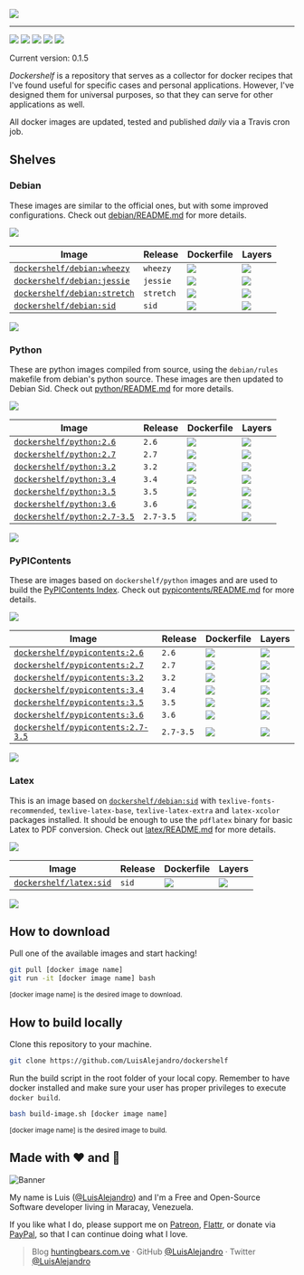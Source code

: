 ![](https://gitcdn.xyz/repo/LuisAlejandro/dockershelf/master/banner.svg)

---

[![](https://img.shields.io/github/release/LuisAlejandro/dockershelf.svg)](https://github.com/LuisAlejandro/dockershelf/releases) [![](https://img.shields.io/travis/LuisAlejandro/dockershelf.svg)](https://travis-ci.org/LuisAlejandro/dockershelf) [![](https://img.shields.io/github/issues-raw/LuisAlejandro/dockershelf/in%20progress.svg?label=in%20progress)](https://github.com/LuisAlejandro/dockershelf/issues?q=is%3Aissue+is%3Aopen+label%3A%22in+progress%22) [![](https://badges.gitter.im/LuisAlejandro/dockershelf.svg)](https://gitter.im/LuisAlejandro/dockershelf) [![](https://cla-assistant.io/readme/badge/LuisAlejandro/dockershelf)](https://cla-assistant.io/LuisAlejandro/dockershelf)

Current version: 0.1.5

*Dockershelf* is a repository that serves as a collector for docker recipes that I've found useful for specific cases and personal applications. However, I've designed them for universal purposes, so that they can serve for other applications as well.

All docker images are updated, tested and published *daily* via a Travis cron job.

## Shelves

### Debian

These images are similar to the official ones, but with some improved configurations. Check out [debian/README.md](https://github.com/LuisAlejandro/dockershelf/blob/master/debian/README.md) for more details.

[iwheezyl]: https://hub.docker.com/r/dockershelf/debian
[dwheezy]: https://img.shields.io/badge/-debian%2Fwheezy%2FDockerfile-blue.svg
[dwheezyl]: https://github.com/LuisAlejandro/dockershelf/blob/master/debian/wheezy/Dockerfile
[lwheezy]: https://images.microbadger.com/badges/image/dockershelf/debian:wheezy.svg
[lwheezyl]: https://microbadger.com/images/dockershelf/debian:wheezy

[ijessiel]: https://hub.docker.com/r/dockershelf/debian
[djessie]: https://img.shields.io/badge/-debian%2Fjessie%2FDockerfile-blue.svg
[djessiel]: https://github.com/LuisAlejandro/dockershelf/blob/master/debian/jessie/Dockerfile
[ljessie]: https://images.microbadger.com/badges/image/dockershelf/debian:jessie.svg
[ljessiel]: https://microbadger.com/images/dockershelf/debian:jessie

[istretchl]: https://hub.docker.com/r/dockershelf/debian
[dstretch]: https://img.shields.io/badge/-debian%2Fstretch%2FDockerfile-blue.svg
[dstretchl]: https://github.com/LuisAlejandro/dockershelf/blob/master/debian/stretch/Dockerfile
[lstretch]: https://images.microbadger.com/badges/image/dockershelf/debian:stretch.svg
[lstretchl]: https://microbadger.com/images/dockershelf/debian:stretch

[isidl]: https://hub.docker.com/r/dockershelf/debian
[dsid]: https://img.shields.io/badge/-debian%2Fsid%2FDockerfile-blue.svg
[dsidl]: https://github.com/LuisAlejandro/dockershelf/blob/master/debian/sid/Dockerfile
[lsid]: https://images.microbadger.com/badges/image/dockershelf/debian:sid.svg
[lsidl]: https://microbadger.com/images/dockershelf/debian:sid

![](https://gitcdn.xyz/repo/LuisAlejandro/dockershelf/master/table.svg)

|Image                                    |Release  |Dockerfile                |Layers                    |
|-----------------------------------------|---------|--------------------------|--------------------------|
|[`dockershelf/debian:wheezy`][iwheezyl]  |`wheezy` |[![][dwheezy]][dwheezyl]  |[![][lwheezy]][lwheezyl]  |
|[`dockershelf/debian:jessie`][ijessiel]  |`jessie` |[![][djessie]][djessiel]  |[![][ljessie]][ljessiel]  |
|[`dockershelf/debian:stretch`][istretchl]|`stretch`|[![][dstretch]][dstretchl]|[![][lstretch]][lstretchl]|
|[`dockershelf/debian:sid`][isidl]        |`sid`    |[![][dsid]][dsidl]        |[![][lsid]][lsidl]        |

![](https://gitcdn.xyz/repo/LuisAlejandro/dockershelf/master/table.svg)

### Python

These are python images compiled from source, using the `debian/rules` makefile from debian's python source. These images are then updated to Debian Sid. Check out [python/README.md](https://github.com/LuisAlejandro/dockershelf/blob/master/python/README.md) for more details.

[i2.6l]: https://hub.docker.com/r/dockershelf/python
[d2.6]: https://img.shields.io/badge/-python%2F2.6%2FDockerfile-blue.svg
[d2.6l]: https://github.com/LuisAlejandro/dockershelf/blob/master/python/2.6/Dockerfile
[l2.6]: https://images.microbadger.com/badges/image/dockershelf/python:2.6.svg
[l2.6l]: https://microbadger.com/images/dockershelf/python:2.6

[i2.7l]: https://hub.docker.com/r/dockershelf/python
[d2.7]: https://img.shields.io/badge/-python%2F2.7%2FDockerfile-blue.svg
[d2.7l]: https://github.com/LuisAlejandro/dockershelf/blob/master/python/2.7/Dockerfile
[l2.7]: https://images.microbadger.com/badges/image/dockershelf/python:2.7.svg
[l2.7l]: https://microbadger.com/images/dockershelf/python:2.7

[i3.2l]: https://hub.docker.com/r/dockershelf/python
[d3.2]: https://img.shields.io/badge/-python%2F3.2%2FDockerfile-blue.svg
[d3.2l]: https://github.com/LuisAlejandro/dockershelf/blob/master/python/3.2/Dockerfile
[l3.2]: https://images.microbadger.com/badges/image/dockershelf/python:3.2.svg
[l3.2l]: https://microbadger.com/images/dockershelf/python:3.2

[i3.4l]: https://hub.docker.com/r/dockershelf/python
[d3.4]: https://img.shields.io/badge/-python%2F3.4%2FDockerfile-blue.svg
[d3.4l]: https://github.com/LuisAlejandro/dockershelf/blob/master/python/3.4/Dockerfile
[l3.4]: https://images.microbadger.com/badges/image/dockershelf/python:3.4.svg
[l3.4l]: https://microbadger.com/images/dockershelf/python:3.4

[i3.5l]: https://hub.docker.com/r/dockershelf/python
[d3.5]: https://img.shields.io/badge/-python%2F3.5%2FDockerfile-blue.svg
[d3.5l]: https://github.com/LuisAlejandro/dockershelf/blob/master/python/3.5/Dockerfile
[l3.5]: https://images.microbadger.com/badges/image/dockershelf/python:3.5.svg
[l3.5l]: https://microbadger.com/images/dockershelf/python:3.5

[i3.6l]: https://hub.docker.com/r/dockershelf/python
[d3.6]: https://img.shields.io/badge/-python%2F3.6%2FDockerfile-blue.svg
[d3.6l]: https://github.com/LuisAlejandro/dockershelf/blob/master/python/3.6/Dockerfile
[l3.6]: https://images.microbadger.com/badges/image/dockershelf/python:3.6.svg
[l3.6l]: https://microbadger.com/images/dockershelf/python:3.6

[i2.7-3.5l]: https://hub.docker.com/r/dockershelf/python
[d2.7-3.5]: https://img.shields.io/badge/-python%2F2.7--3.6%2FDockerfile-blue.svg
[d2.7-3.5l]: https://github.com/LuisAlejandro/dockershelf/blob/master/python/2.7-3.5/Dockerfile
[l2.7-3.5]: https://images.microbadger.com/badges/image/dockershelf/python:2.7-3.5.svg
[l2.7-3.5l]: https://microbadger.com/images/dockershelf/python:2.7-3.5

![](https://gitcdn.xyz/repo/LuisAlejandro/dockershelf/master/table.svg)

|Image                                    |Release  |Dockerfile                |Layers                    |
|-----------------------------------------|---------|--------------------------|--------------------------|
|[`dockershelf/python:2.6`][i2.6l]        |`2.6`    |[![][d2.6]][d2.6l]        |[![][l2.6]][l2.6l]        |
|[`dockershelf/python:2.7`][i2.7l]        |`2.7`    |[![][d2.7]][d2.7l]        |[![][l2.7]][l2.7l]        |
|[`dockershelf/python:3.2`][i3.2l]        |`3.2`    |[![][d3.2]][d3.2l]        |[![][l3.2]][l3.2l]        |
|[`dockershelf/python:3.4`][i3.4l]        |`3.4`    |[![][d3.4]][d3.4l]        |[![][l3.4]][l3.4l]        |
|[`dockershelf/python:3.5`][i3.5l]        |`3.5`    |[![][d3.5]][d3.5l]        |[![][l3.5]][l3.5l]        |
|[`dockershelf/python:3.6`][i3.6l]        |`3.6`    |[![][d3.6]][d3.6l]        |[![][l3.6]][l3.6l]        |
|[`dockershelf/python:2.7-3.5`][i2.7-3.5l]|`2.7-3.5`|[![][d2.7-3.5]][d2.7-3.5l]|[![][l2.7-3.5]][l2.7-3.5l]|

![](https://gitcdn.xyz/repo/LuisAlejandro/dockershelf/master/table.svg)

### PyPIContents

These are images based on `dockershelf/python` images and are used to build the [PyPIContents Index](https://github.com/LuisAlejandro/pypicontents). Check out [pypicontents/README.md](https://github.com/LuisAlejandro/dockershelf/blob/master/pypicontents/README.md) for more details.

[ipypi2.6l]: https://hub.docker.com/r/dockershelf/pypicontents
[dpypi2.6]: https://img.shields.io/badge/-pypicontents%2F2.6%2FDockerfile-blue.svg
[dpypi2.6l]: https://github.com/LuisAlejandro/dockershelf/blob/master/pypicontents/2.6/Dockerfile
[lpypi2.6]: https://images.microbadger.com/badges/image/dockershelf/pypicontents:2.6.svg
[lpypi2.6l]: https://microbadger.com/images/dockershelf/pypicontents:2.6

[ipypi2.7l]: https://hub.docker.com/r/dockershelf/pypicontents
[dpypi2.7]: https://img.shields.io/badge/-pypicontents%2F2.7%2FDockerfile-blue.svg
[dpypi2.7l]: https://github.com/LuisAlejandro/dockershelf/blob/master/pypicontents/2.7/Dockerfile
[lpypi2.7]: https://images.microbadger.com/badges/image/dockershelf/pypicontents:2.7.svg
[lpypi2.7l]: https://microbadger.com/images/dockershelf/pypicontents:2.7

[ipypi3.2l]: https://hub.docker.com/r/dockershelf/pypicontents
[dpypi3.2]: https://img.shields.io/badge/-pypicontents%2F3.2%2FDockerfile-blue.svg
[dpypi3.2l]: https://github.com/LuisAlejandro/dockershelf/blob/master/pypicontents/3.2/Dockerfile
[lpypi3.2]: https://images.microbadger.com/badges/image/dockershelf/pypicontents:3.2.svg
[lpypi3.2l]: https://microbadger.com/images/dockershelf/pypicontents:3.2

[ipypi3.4l]: https://hub.docker.com/r/dockershelf/pypicontents
[dpypi3.4]: https://img.shields.io/badge/-pypicontents%2F3.4%2FDockerfile-blue.svg
[dpypi3.4l]: https://github.com/LuisAlejandro/dockershelf/blob/master/pypicontents/3.4/Dockerfile
[lpypi3.4]: https://images.microbadger.com/badges/image/dockershelf/pypicontents:3.4.svg
[lpypi3.4l]: https://microbadger.com/images/dockershelf/pypicontents:3.4

[ipypi3.5l]: https://hub.docker.com/r/dockershelf/pypicontents
[dpypi3.5]: https://img.shields.io/badge/-pypicontents%2F3.5%2FDockerfile-blue.svg
[dpypi3.5l]: https://github.com/LuisAlejandro/dockershelf/blob/master/pypicontents/3.5/Dockerfile
[lpypi3.5]: https://images.microbadger.com/badges/image/dockershelf/pypicontents:3.5.svg
[lpypi3.5l]: https://microbadger.com/images/dockershelf/pypicontents:3.5

[ipypi3.6l]: https://hub.docker.com/r/dockershelf/pypicontents
[dpypi3.6]: https://img.shields.io/badge/-pypicontents%2F3.6%2FDockerfile-blue.svg
[dpypi3.6l]: https://github.com/LuisAlejandro/dockershelf/blob/master/pypicontents/3.6/Dockerfile
[lpypi3.6]: https://images.microbadger.com/badges/image/dockershelf/pypicontents:3.6.svg
[lpypi3.6l]: https://microbadger.com/images/dockershelf/pypicontents:3.6

[ipypi2.7-3.5l]: https://hub.docker.com/r/dockershelf/pypicontents
[dpypi2.7-3.5]: https://img.shields.io/badge/-pypicontents%2F2.7--3.6%2FDockerfile-blue.svg
[dpypi2.7-3.5l]: https://github.com/LuisAlejandro/dockershelf/blob/master/pypicontents/2.7-3.5/Dockerfile
[lpypi2.7-3.5]: https://images.microbadger.com/badges/image/dockershelf/pypicontents:2.7-3.5.svg
[lpypi2.7-3.5l]: https://microbadger.com/images/dockershelf/pypicontents:2.7-3.5

![](https://gitcdn.xyz/repo/LuisAlejandro/dockershelf/master/table.svg)

|Image                                              |Release  |Dockerfile                        |Layers                            |
|---------------------------------------------------|---------|----------------------------------|----------------------------------|
|[`dockershelf/pypicontents:2.6`][ipypi2.6l]        |`2.6`    |[![][dpypi2.6]][dpypi2.6l]        |[![][lpypi2.6]][lpypi2.6l]        |
|[`dockershelf/pypicontents:2.7`][ipypi2.7l]        |`2.7`    |[![][dpypi2.7]][dpypi2.7l]        |[![][lpypi2.7]][lpypi2.7l]        |
|[`dockershelf/pypicontents:3.2`][ipypi3.2l]        |`3.2`    |[![][dpypi3.2]][dpypi3.2l]        |[![][lpypi3.2]][lpypi3.2l]        |
|[`dockershelf/pypicontents:3.4`][ipypi3.4l]        |`3.4`    |[![][dpypi3.4]][dpypi3.4l]        |[![][lpypi3.4]][lpypi3.4l]        |
|[`dockershelf/pypicontents:3.5`][ipypi3.5l]        |`3.5`    |[![][dpypi3.5]][dpypi3.5l]        |[![][lpypi3.5]][lpypi3.5l]        |
|[`dockershelf/pypicontents:3.6`][ipypi3.6l]        |`3.6`    |[![][dpypi3.6]][dpypi3.6l]        |[![][lpypi3.6]][lpypi3.6l]        |
|[`dockershelf/pypicontents:2.7-3.5`][ipypi2.7-3.5l]|`2.7-3.5`|[![][dpypi2.7-3.5]][dpypi2.7-3.5l]|[![][lpypi2.7-3.5]][lpypi2.7-3.5l]|

![](https://gitcdn.xyz/repo/LuisAlejandro/dockershelf/master/table.svg)

### Latex

This is an image based on [`dockershelf/debian:sid`](https://microbadger.com/images/dockershelf/debian:sid) with `texlive-fonts-recommended`, `texlive-latex-base`, `texlive-latex-extra` and `latex-xcolor` packages installed. It should be enough to use the `pdflatex` binary for basic Latex to PDF conversion. Check out [latex/README.md](https://github.com/LuisAlejandro/dockershelf/blob/master/latex/README.md) for more details.

[ilatexl]: https://hub.docker.com/r/dockershelf/latex
[dlatex]: https://img.shields.io/badge/-latex%2Fsid%2FDockerfile-blue.svg
[dlatexl]: https://github.com/LuisAlejandro/dockershelf/blob/master/latex/sid/Dockerfile
[llatex]: https://images.microbadger.com/badges/image/dockershelf/latex:sid.svg
[llatexl]: https://microbadger.com/images/dockershelf/latex:sid

![](https://gitcdn.xyz/repo/LuisAlejandro/dockershelf/master/table.svg)

|Image                             |Release|Dockerfile            |Layers                |
|----------------------------------|-------|----------------------|----------------------|
|[`dockershelf/latex:sid`][ilatexl]|`sid`  |[![][dlatex]][dlatexl]|[![][llatex]][llatexl]|

![](https://gitcdn.xyz/repo/LuisAlejandro/dockershelf/master/table.svg)

## How to download

Pull one of the available images and start hacking!

```bash
git pull [docker image name]
git run -it [docker image name] bash
```
<sup>[docker image name] is the desired image to download.</sup>

## How to build locally

Clone this repository to your machine.

```bash
git clone https://github.com/LuisAlejandro/dockershelf
```

Run the build script in the root folder of your local copy. Remember to have docker installed and make sure your user has proper privileges to execute `docker build`.

```bash
bash build-image.sh [docker image name]
```

<sup>[docker image name] is the desired image to build.</sup>

## Made with :heart: and :hamburger:

![Banner](http://huntingbears.com.ve/static/img/site/banner.svg)

My name is Luis ([@LuisAlejandro](https://github.com/LuisAlejandro)) and I'm a Free and Open-Source Software developer living in Maracay, Venezuela.

If you like what I do, please support me on [Patreon](https://www.patreon.com/luisalejandro),  [Flattr](https://flattr.com/profile/luisalejandro), or donate via [PayPal](https://www.paypal.com/cgi-bin/webscr?cmd=_s-xclick&hosted_button_id=B8LPXHQY8QE8Y), so that I can continue doing what I love.

> Blog [huntingbears.com.ve](http://huntingbears.com.ve) · GitHub [@LuisAlejandro](https://github.com/LuisAlejandro) · Twitter [@LuisAlejandro](https://twitter.com/LuisAlejandro)